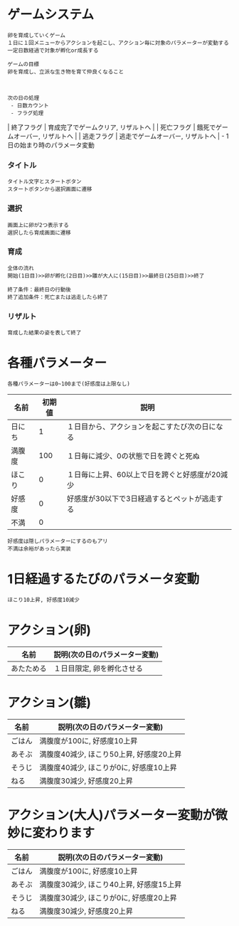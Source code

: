 # ゲームシステム
    卵を育成していくゲーム
    １日に１回メニューからアクションを起こし、アクション毎に対象のパラメーターが変動する
    一定日数経過で対象が孵化or成長する
    
    ゲームの目標
    卵を育成し、立派な生き物を育て仲良くなること



    次の日の処理
     - 日数カウント
     - フラグ処理
 | 終了フラグ | 育成完了でゲームクリア, リザルトへ |
 | 死亡フラグ | 餓死でゲームオーバー, リザルトへ |
 | 逃走フラグ | 逃走でゲームオーバー, リザルトへ |
     - 1日の始まり時のパラメータ変動


### タイトル
    タイトル文字とスタートボタン
    スタートボタンから選択画面に遷移

### 選択
    画面上に卵が2つ表示する
    選択したら育成画面に遷移

### 育成
    全体の流れ
    開始(1日目)>>卵が孵化(2日目)>>雛が大人に(15日目)>>最終日(25日目)>>終了

    終了条件：最終日の行動後
    終了追加条件：死亡または逃走したら終了

 ### リザルト
    育成した結果の姿を表して終了

# 各種パラメーター
    各種パラメーターは0~100まで(好感度は上限なし)
| 名前 | 初期値 | 説明 |
| ---- | ---- | ----|
| 日にち | 1 | １日目から、アクションを起こすたび次の日になる |
| 満腹度 | 100 | １日毎に減少、0の状態で日を跨ぐと死ぬ |
| ほこり | 0 | １日毎に上昇、60以上で日を跨ぐと好感度が20減少 |    
| 好感度 | 0 | 好感度が30以下で3日経過するとペットが逃走する|
| 不満 | 0 |  |

    好感度は隠しパラメーターにするのもアリ
    不満は余裕があったら実装

# 1日経過するたびのパラメータ変動
    ほこり10上昇, 好感度10減少

# アクション(卵)
| 名前 | 説明(次の日のパラメーター変動) |
| ---- | ---- |
| あたためる | １日目限定, 卵を孵化させる |

# アクション(雛)
| 名前 | 説明(次の日のパラメーター変動) |
| ---- | ---- |
| ごはん | 満腹度が100に, 好感度10上昇 |
| あそぶ | 満腹度40減少, ほこり50上昇, 好感度20上昇 |
| そうじ | 満腹度40減少, ほこりが0に, 好感度10上昇|
| ねる | 満腹度30減少, 好感度20上昇 |

# アクション(大人)パラメーター変動が微妙に変わります
| 名前 | 説明(次の日のパラメーター変動) |
| ---- | ---- |
| ごはん | 満腹度が100に, 好感度10上昇 |
| あそぶ | 満腹度30減少, ほこり40上昇, 好感度15上昇 |
| そうじ | 満腹度30減少, ほこりが0に, 好感度20上昇|
| ねる | 満腹度30減少, 好感度20上昇 |

